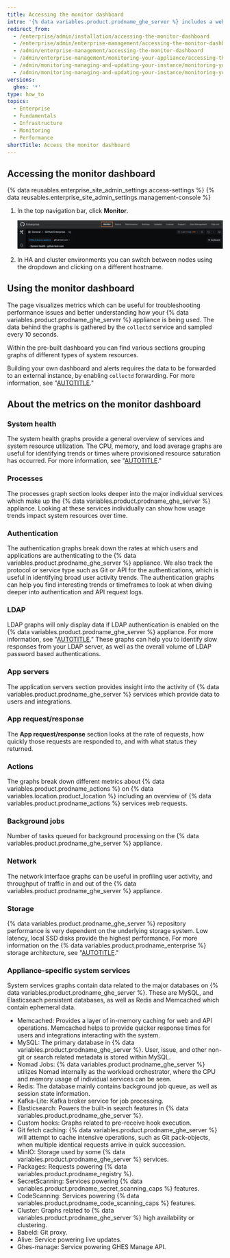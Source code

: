 ```yaml
---
title: Accessing the monitor dashboard
intro: '{% data variables.product.prodname_ghe_server %} includes a web-based monitoring dashboard that displays historical data about your {% data variables.product.prodname_ghe_server %} appliance, such as CPU and storage usage, application and authentication response times, and general system health.'
redirect_from:
  - /enterprise/admin/installation/accessing-the-monitor-dashboard
  - /enterprise/admin/enterprise-management/accessing-the-monitor-dashboard
  - /admin/enterprise-management/accessing-the-monitor-dashboard
  - /admin/enterprise-management/monitoring-your-appliance/accessing-the-monitor-dashboard
  - /admin/monitoring-managing-and-updating-your-instance/monitoring-your-appliance/accessing-the-monitor-dashboard
  - /admin/monitoring-managing-and-updating-your-instance/monitoring-your-instance/accessing-the-monitor-dashboard
versions:
  ghes: '*'
type: how_to
topics:
  - Enterprise
  - Fundamentals
  - Infrastructure
  - Monitoring
  - Performance
shortTitle: Access the monitor dashboard
---
```

## Accessing the monitor dashboard

{% data reusables.enterprise_site_admin_settings.access-settings %}
{% data reusables.enterprise_site_admin_settings.management-console %}
1. In the top navigation bar, click **Monitor**.

   ![Screenshot of the header of the {% data variables.enterprise.management_console %}. A tab, labeled "Monitor", is highlighted with an orange outline.](/assets/images/enterprise/management-console/monitor-dash-link.png)

1. In HA and cluster environments you can switch between nodes using the dropdown and clicking on a different hostname.

## Using the monitor dashboard

The page visualizes metrics which can be useful for troubleshooting performance issues and better understanding how your {% data variables.product.prodname_ghe_server %} appliance is being used. The data behind the graphs is gathered by the `collectd` service and sampled every 10 seconds.

Within the pre-built dashboard you can find various sections grouping graphs of different types of system resources.

Building your own dashboard and alerts requires the data to be forwarded to an external instance, by enabling `collectd` forwarding. For more information, see "[AUTOTITLE](/admin/monitoring-and-managing-your-instance/monitoring-your-instance/configuring-collectd-for-your-instance)."

## About the metrics on the monitor dashboard

### System health

The system health graphs provide a general overview of services and system resource utilization. The CPU, memory, and load average graphs are useful for identifying trends or times where provisioned resource saturation has occurred. For more information, see "[AUTOTITLE](/admin/monitoring-and-managing-your-instance/monitoring-your-instance/recommended-alert-thresholds)."

### Processes

The processes graph section looks deeper into the major individual services which make up the {% data variables.product.prodname_ghe_server %} appliance. Looking at these services individually can show how usage trends impact system resources over time.

### Authentication

The authentication graphs break down the rates at which users and applications are authenticating to the {% data variables.product.prodname_ghe_server %} appliance. We also track the protocol or service type such as Git or API for the authentications, which is useful in identifying broad user activity trends. The authentication graphs can help you find interesting trends or timeframes to look at when diving deeper into authentication and API request logs.

### LDAP

LDAP graphs will only display data if LDAP authentication is enabled on the {% data variables.product.prodname_ghe_server %} appliance. For more information, see "[AUTOTITLE](/admin/managing-iam/using-ldap-for-enterprise-iam/using-ldap)." These graphs can help you to identify slow responses from your LDAP server, as well as the overall volume of LDAP password based authentications.

### App servers

The application servers section provides insight into the activity of {% data variables.product.prodname_ghe_server %} services which provide data to users and integrations.

### App request/response

The **App request/response** section looks at the rate of requests, how quickly those requests are responded to, and with what status they returned.

### Actions

The graphs break down different metrics about {% data variables.product.prodname_actions %} on {% data variables.location.product_location %} including an overview of {% data variables.product.prodname_actions %} services web requests.

### Background jobs

Number of tasks queued for background processing on the {% data variables.product.prodname_ghe_server %} appliance.

### Network

The network interface graphs can be useful in profiling user activity, and throughput of traffic in and out of the {% data variables.product.prodname_ghe_server %} appliance.

### Storage

{% data variables.product.prodname_ghe_server %} repository performance is very dependent on the underlying storage system. Low latency, local SSD disks provide the highest performance. For more information on the {% data variables.product.prodname_enterprise %} storage architecture, see "[AUTOTITLE](/enterprise-server@3.14/admin/overview/system-overview)."

### Appliance-specific system services

System services graphs contain data related to the major databases on {% data variables.product.prodname_ghe_server %}. These are MySQL, and Elasticseach persistent databases, as well as Redis and Memcached which contain ephemeral data.

* Memcached: Provides a layer of in-memory caching for web and API operations. Memcached helps to provide quicker response times for users and integrations interacting with the system.
* MySQL: The primary database in {% data variables.product.prodname_ghe_server %}. User, issue, and other non-git or search related metadata is stored within MySQL.
* Nomad Jobs: {% data variables.product.prodname_ghe_server %} utilizes Nomad internally as the workload orchestrator, where the CPU and memory usage of individual services can be seen.
* Redis: The database mainly contains background job queue, as well as session state information.
* Kafka-Lite: Kafka broker service for job processing.
* Elasticsearch: Powers the built-in search features in {% data variables.product.prodname_ghe_server %}.
* Custom hooks: Graphs related to pre-receive hook execution.
* Git fetch caching: {% data variables.product.prodname_ghe_server %} will attempt to cache intensive operations, such as Git pack-objects, when multiple identical requests arrive in quick succession.
* MinIO: Storage used by some {% data variables.product.prodname_ghe_server %} services.
* Packages: Requests powering {% data variables.product.prodname_registry %}.
* SecretScanning: Services powering {% data variables.product.prodname_secret_scanning_caps %} features.
* CodeScanning: Services powering {% data variables.product.prodname_code_scanning_caps %} features.
* Cluster: Graphs related to {% data variables.product.prodname_ghe_server %} high availability or clustering.
* Babeld: Git proxy.
* Alive: Service powering live updates.
* Ghes-manage: Service powering GHES Manage API.
